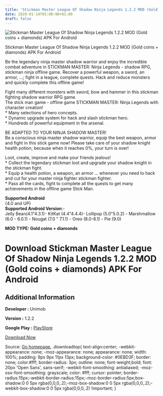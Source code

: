 ```yaml
---
title: 'Stickman Master League Of Shadow Ninja Legends 1.2.2 MOD (Gold coins + diamonds) APK For Android'
date: 2020-01-14T05:00:00+01:00
draft: false
---
```


![Stickman Master League Of Shadow Ninja Legends 1.2.2 MOD (Gold coins + diamonds) APK For Android](https://i1.wp.com/apkhome.net/wp-content/uploads/2020/01/Stickman-Master-League-Of-Shadow-Ninja-Legends-1.2.2-MOD-Gold-coins-diamonds.png "Stickman Master League Of Shadow Ninja Legends 1.2.2 MOD (Gold coins + diamonds) APK For Android")

  

Stickman Master League Of Shadow Ninja Legends 1.2.2 MOD (Gold coins + diamonds) APK For Android

Be the legendary ninja master shadow warrior and enjoy the incredible combat adventure in STICKMAN MASTER: Ninja Legends - shadow RPG, stickman ninja offline game. Recover a powerful weapon, a sword, an armor, ...; fight in a league, complete quests. Hack and reduce monsters and quickly complete this offline game!

Fight many different monsters with sword, bow and hammer in this stickman fighting shadow warrior RPG game.  
The stick man game - offline game STICKMAN MASTER: Ninja Legends with character creation!  
\* Many selections of hero concepts.  
\* Dynamic upgrade system for hack and slash stickman hero.  
\* Hundreds of powerful equipment in the arsenal.

BE ADAPTED TO YOUR NINJA SHADOW MASTER!  
Be a conscious ninja master shadow warrior, equip the best weapon, armor and fight in this stick game now! Please take care of your shadow knight health potion, because when it reaches 0%, your turn is over!

Loot, create, improve and make your friends jealous!  
\* Collect the legendary stickman loot and upgrade your shadow knight in the stickman fight.  
\* Equip a health potion, a weapon, an armor ... whenever you need to hack and cut for your master ninja fighter stickman fighter.  
\* Pass all the cards, fight to complete all the quests to get many achievements in the offline game Stick Man.

**Supported Android**  
{4.0 and UP}  
**Supported Android Version**:-  
Jelly Bean(4.1"4.3.1)- KitKat (4.4"4.4.4)- Lollipop (5.0"5.0.2) - Marshmallow (6.0 - 6.0.1) - Nougat (7.0 " 7.1.1) - Oreo (8.0-8.1) - Pie (9.0)

**MOD TYPE: Gold coins + diamonds**

Download Stickman Master League Of Shadow Ninja Legends 1.2.2 MOD (Gold coins + diamonds) APK For Android
=========================================================================================================

Additional Information
----------------------

**Developer :** Unimob

**Version :** 1.2.2

**Google Play :** [PlayStore](https://play.google.com/store/apps/details?id=com.unimob.stickman.master.shadow)

  

[Download Now](https://store4app.co/post/stickman-master-league-of-shadow-ninja-legends-1-2-2-mod-gold-coins-diamonds-apk-for-android_1578933147)

  
Source: [Go homepage.](https://store4app.co/post/stickman-master-league-of-shadow-ninja-legends-1-2-2-mod-gold-coins-diamonds-apk-for-android_1578933147) .downloadtop{ text-align:center; -webkit-appearance: none; -moz-appearance: none; appearance: none; width: 100%; padding: 9px 9px 11px 13px; background-color: #0EBD3F; border: none; color:#fff; border-radius: 3px; outline: none; font-weight;bold; font: 20px 'Open Sans', sans-serif; -webkit-font-smoothing: antialiased; -moz-osx-font-smoothing: grayscale; color: #fff; cursor: pointer; border-radius:15px;-webkit-border-radius:15px;-moz-border-radius:5px;box-shadow:0 0 5px rgba(0,0,0,.2);-moz-box-shadow:0 0 5px rgba(0,0,0,.2);-webkit-box-shadow:0 0 5px rgba(0,0,0,.2) !important; }